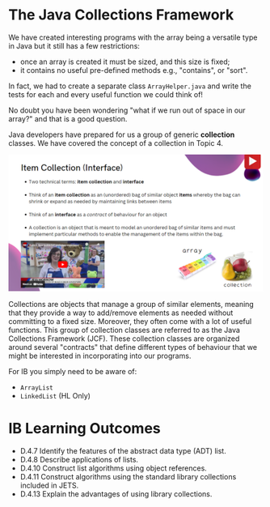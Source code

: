 # The Java Collections Framework

We have created interesting programs with the array being a versatile type in Java but it still has a few restrictions:
- once an array is created it must be sized, and this size is fixed;
- it contains no useful pre-defined methods e.g., "contains", or "sort".

In fact, we had to create a separate class `ArrayHelper.java` and write the tests for each and every useful function we could think of!

No doubt you have been wondering "what if we run out of space in our array?" and that is a good question.

Java developers have prepared for us a group of generic <b>collection</b> classes. We have covered the concept of a collection in Topic 4.

<img src="https://raw.githubusercontent.com/stedwardscollegemt/ib-cs-java-codeventure-2025/main/chapters/img/topic_4_slides_item_collection.png"/>

Collections are objects that manage a group of similar elements, meaning that they provide a way to add/remove elements as needed without committing to a fixed size. Moreover, they often come with a lot of useful functions. This group of collection classes are referred to as the Java Collections Framework (JCF). These collection classes are organized around several "contracts" that define different types of behaviour that we might be interested in incorporating into our programs.

For IB you simply need to be aware of:
- `ArrayList`
- `LinkedList` (HL Only)

# IB Learning Outcomes

- D.4.7 Identify the features of the abstract data type (ADT) list.
- D.4.8 Describe applications of lists.
- D.4.10 Construct list algorithms using object references.
- D.4.11 Construct algorithms using the standard library collections included in JETS.
- D.4.13 Explain the advantages of using library collections. 